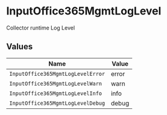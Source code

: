# InputOffice365MgmtLogLevel

Collector runtime Log Level


## Values

| Name                              | Value                             |
| --------------------------------- | --------------------------------- |
| `InputOffice365MgmtLogLevelError` | error                             |
| `InputOffice365MgmtLogLevelWarn`  | warn                              |
| `InputOffice365MgmtLogLevelInfo`  | info                              |
| `InputOffice365MgmtLogLevelDebug` | debug                             |